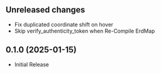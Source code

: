 ## Unreleased changes

- Fix duplicated coordinate shift on hover
- Skip verify_authenticity_token when Re-Compile ErdMap

## 0.1.0 (2025-01-15)

- Initial Release

